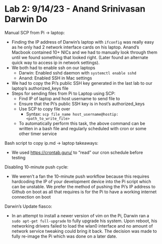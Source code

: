 <h1>Lab 2: 9/14/23 - Anand Srinivasan Darwin Do</h1>
Manual SCP from Pi -> laptop:

* Finding the IP address of Darwin’s laptop with `ifconfig` was really easy as he only had 2 network interface cards on his laptop. Anand’s Macbook contained 10+ NICs and we had to manually look through them until we found something that looked right. (Later found an alternate quick way to access ip in network settings).
* We both had to enable ssh on our laptops
  * Darwin: Enabled sshd daemon with `systemctl enable sshd`
  * Anand: Enabled SSH in Mac settings
* We had to copy the Pi’s public SSH key generated in the last lab to our laptop’s authorized_keys file
* Steps for sending files from Pi to Laptop using SCP:
  * Find IP of laptop and host username to send file to
  * Ensure that the Pi’s public SSH key is in host’s authorized_keys
  * Use SCP to copy file over
    * Syntax: `scp file_name host_username@hostip:<path_to_write_file>`
  * To automatically perform this task, the above command can be written in a bash file and regularly scheduled with cron or some other timer service

Bash script to copy ip.md -> laptop takeaways:
* We used https://crontab.guru/ to “read” our cron schedule before testing

Disabling 10-minute push cycle:
* We weren’t a fan the 10-minute push workflow because this requires hardcoding the IP of your development device into the Pi script which can be unstable. We prefer the method of pushing the Pi’s IP address to Github on boot as all that requires is for the Pi to have a working internet connection on boot

Darwin’s Update fiasco:
* In an attempt to install a newer version of vim on the Pi, Darwin ran a `sudo apt-get full-upgrade` to fully upgrade his system. Upon reboot, his networking drivers failed to load the wlan0 interface and no amount of network service tweaking could bring it back. The decision was made to fully re-image the Pi which was done on a later date.
